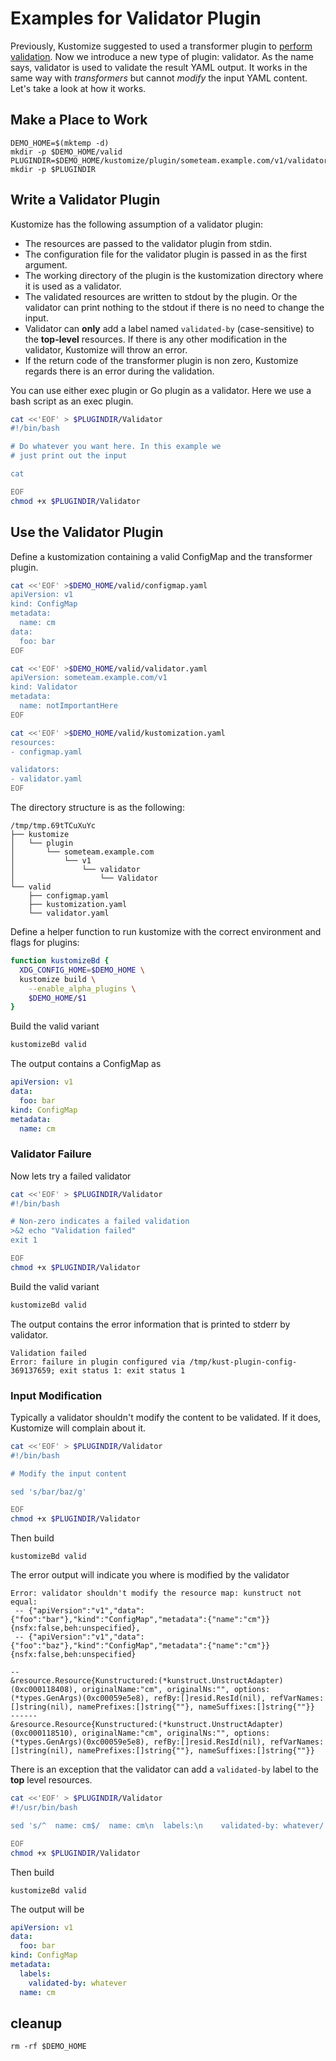 # Examples for Validator Plugin

Previously, Kustomize suggested to used a transformer plugin to [perform validation](https://github.com/kubernetes-sigs/kustomize/tree/master/examples/validationTransformer). Now we introduce a new type of plugin: validator. As the name says, validator is used to validate the result YAML output. It works in the same way with *transformers* but cannot *modify* the input YAML content. Let's take a look at how it works.

## Make a Place to Work

<!-- @makeWorkplace @validatorPlugin -->
```
DEMO_HOME=$(mktemp -d)
mkdir -p $DEMO_HOME/valid
PLUGINDIR=$DEMO_HOME/kustomize/plugin/someteam.example.com/v1/validator
mkdir -p $PLUGINDIR
```

## Write a Validator Plugin

Kustomize has the following assumption of a validator plugin:
- The resources are passed to the validator plugin from stdin.
- The configuration file for the validator plugin is passed in
  as the first argument.
- The working directory of the plugin is the kustomization
  directory where it is used as a validator.
- The validated resources are written to stdout by the plugin. Or the validator can print nothing to the stdout if there is no need to change the input.
- Validator can **only** add a label named `validated-by` (case-sensitive) to the **top-level** resources. If there is any other modification in the validator, Kustomize will throw an error.
- If the return code of the transformer plugin is non zero,
  Kustomize regards there is an error during the validation.

You can use either exec plugin or Go plugin as a validator. Here we use a bash script as an exec plugin.

<!-- @writePlugin @validatorPlugin -->
```bash
cat <<'EOF' > $PLUGINDIR/Validator
#!/bin/bash

# Do whatever you want here. In this example we
# just print out the input

cat

EOF
chmod +x $PLUGINDIR/Validator
```

## Use the Validator Plugin

Define a kustomization containing a valid ConfigMap
and the transformer plugin.

<!-- @writeKustomization @validatorPlugin -->
```bash
cat <<'EOF' >$DEMO_HOME/valid/configmap.yaml
apiVersion: v1
kind: ConfigMap
metadata:
  name: cm
data:
  foo: bar
EOF

cat <<'EOF' >$DEMO_HOME/valid/validator.yaml
apiVersion: someteam.example.com/v1
kind: Validator
metadata:
  name: notImportantHere
EOF

cat <<'EOF' >$DEMO_HOME/valid/kustomization.yaml
resources:
- configmap.yaml

validators:
- validator.yaml
EOF
```

The directory structure is as the following:

```
/tmp/tmp.69tTCuXuYc
├── kustomize
│   └── plugin
│       └── someteam.example.com
│           └── v1
│               └── validator
│                   └── Validator
└── valid
    ├── configmap.yaml
    ├── kustomization.yaml
    └── validator.yaml
```

Define a helper function to run kustomize with the
correct environment and flags for plugins:

<!-- @defineKustomizeBd @validatorPlugin -->
```bash
function kustomizeBd {
  XDG_CONFIG_HOME=$DEMO_HOME \
  kustomize build \
    --enable_alpha_plugins \
    $DEMO_HOME/$1
}
```

Build the valid variant

<!-- @buildValid @validatorPlugin -->
```bash
kustomizeBd valid
```
The output contains a ConfigMap as

```yaml
apiVersion: v1
data:
  foo: bar
kind: ConfigMap
metadata:
  name: cm
```

### Validator Failure

Now lets try a failed validator

```bash
cat <<'EOF' > $PLUGINDIR/Validator
#!/bin/bash

# Non-zero indicates a failed validation
>&2 echo "Validation failed"
exit 1

EOF
chmod +x $PLUGINDIR/Validator
```

Build the valid variant

```bash
kustomizeBd valid
```
The output contains the error information that is printed to stderr
by validator.

```
Validation failed
Error: failure in plugin configured via /tmp/kust-plugin-config-369137659; exit status 1: exit status 1
```

### Input Modification

Typically a validator shouldn't modify the content to be validated. If it does, Kustomize will complain about it.

```bash
cat <<'EOF' > $PLUGINDIR/Validator
#!/bin/bash

# Modify the input content

sed 's/bar/baz/g'

EOF
chmod +x $PLUGINDIR/Validator
```

Then build

```
kustomizeBd valid
```

The error output will indicate you where is modified by the validator

```
Error: validator shouldn't modify the resource map: kunstruct not equal:
 -- {"apiVersion":"v1","data":{"foo":"bar"},"kind":"ConfigMap","metadata":{"name":"cm"}}{nsfx:false,beh:unspecified},
 -- {"apiVersion":"v1","data":{"foo":"baz"},"kind":"ConfigMap","metadata":{"name":"cm"}}{nsfx:false,beh:unspecified}

--
&resource.Resource{Kunstructured:(*kunstruct.UnstructAdapter)(0xc000118408), originalName:"cm", originalNs:"", options:(*types.GenArgs)(0xc00059e5e8), refBy:[]resid.ResId(nil), refVarNames:[]string(nil), namePrefixes:[]string{""}, nameSuffixes:[]string{""}}
------
&resource.Resource{Kunstructured:(*kunstruct.UnstructAdapter)(0xc000118510), originalName:"cm", originalNs:"", options:(*types.GenArgs)(0xc00059e5e8), refBy:[]resid.ResId(nil), refVarNames:[]string(nil), namePrefixes:[]string{""}, nameSuffixes:[]string{""}}
```

There is an exception that the validator can add a `validated-by` label to the **top** level resources.

<!-- @validatedByLabel @validatorPlugin -->
```bash
cat <<'EOF' > $PLUGINDIR/Validator
#!/usr/bin/bash

sed 's/^  name: cm$/  name: cm\n  labels:\n    validated-by: whatever/'

EOF
chmod +x $PLUGINDIR/Validator
```

Then build

<!-- @validatedByLabelBuild @validatorPlugin -->
```
kustomizeBd valid
```

The output will be

```yaml
apiVersion: v1
data:
  foo: bar
kind: ConfigMap
metadata:
  labels:
    validated-by: whatever
  name: cm
```

## cleanup

<!-- @cleanup @validatorPlugin -->
```
rm -rf $DEMO_HOME
```